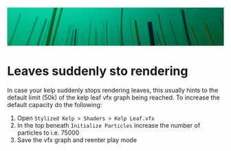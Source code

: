 ![](../images/missing-leaves.png)

# Leaves suddenly sto rendering

In case your kelp suddenly stops rendering leaves, this usually hints to the default limit (50k) of the kelp leaf vfx graph being reached. To increase the default capacity do the following:

1. Open `Stylized Kelp > Shaders > Kelp Leaf.vfx`
2. In the top beneath `Initialize Particles` increase the number of particles to i.e. 75000
3. Save the vfx graph and reenter play mode